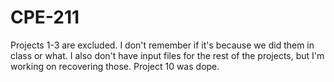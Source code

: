 # CPE-211

Projects 1-3 are excluded. I don't remember if it's because we did them in class or what. I also don't have input files for the rest of the projects, but I'm working on recovering those. Project 10 was dope.